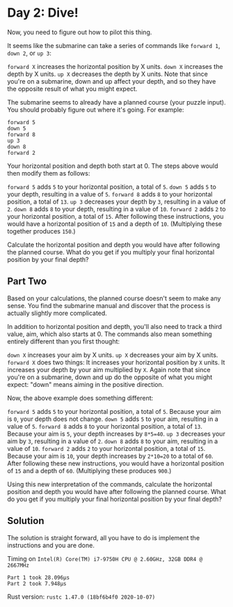 # Day 2: Dive!
Now, you need to figure out how to pilot this thing.

It seems like the submarine can take a series of commands like `forward 1`, `down 2`, or `up 3`:

`forward X` increases the horizontal position by X units.
`down X` increases the depth by X units.
`up X` decreases the depth by X units.
Note that since you're on a submarine, down and up affect your depth, and so they have the opposite result of what you might expect.

The submarine seems to already have a planned course (your puzzle input). You should probably figure out where it's going. For example:

```
forward 5
down 5
forward 8
up 3
down 8
forward 2
```
Your horizontal position and depth both start at 0. The steps above would then modify them as follows:

`forward 5` adds `5` to your horizontal position, a total of `5`.
`down 5` adds `5` to your depth, resulting in a value of `5`.
`forward 8` adds `8` to your horizontal position, a total of `13`.
`up 3` decreases your depth by `3`, resulting in a value of `2`.
`down 8` adds `8` to your depth, resulting in a value of `10`.
`forward 2` adds `2` to your horizontal position, a total of `15`.
After following these instructions, you would have a horizontal position of `15` and a depth of `10`. (Multiplying these together produces `150`.)

Calculate the horizontal position and depth you would have after following the planned course. What do you get if you multiply your final horizontal position by your final depth?

## Part Two
Based on your calculations, the planned course doesn't seem to make any sense. You find the submarine manual and discover that the process is actually slightly more complicated.

In addition to horizontal position and depth, you'll also need to track a third value, aim, which also starts at 0. The commands also mean something entirely different than you first thought:

`down X` increases your aim by X units.
`up X` decreases your aim by X units.
`forward X` does two things:
It increases your horizontal position by `X` units.
It increases your depth by your aim multiplied by `X`.
Again note that since you're on a submarine, down and up do the opposite of what you might expect: "down" means aiming in the positive direction.

Now, the above example does something different:

`forward 5` adds `5` to your horizontal position, a total of `5`. Because your aim is `0`, your depth does not change.
`down 5` adds `5` to your aim, resulting in a value of `5`.
`forward 8` adds `8` to your horizontal position, a total of `13`. Because your aim is `5`, your depth increases by `8*5=40`.
`up 3` decreases your aim by `3`, resulting in a value of `2`.
`down 8` adds `8` to your aim, resulting in a value of `10`.
`forward 2` adds `2` to your horizontal position, a total of `15`. Because your aim is `10`, your depth increases by `2*10=20` to a total of `60`.
After following these new instructions, you would have a horizontal position of `15` and a depth of `60`. (Multiplying these produces `900`.)

Using this new interpretation of the commands, calculate the horizontal position and depth you would have after following the planned course. What do you get if you multiply your final horizontal position by your final depth?

## Solution

The solution is straight forward, all you have to do is implement the instructions and you are done.

Timing on `Intel(R) Core(TM) i7-9750H CPU @ 2.60GHz, 32GB DDR4 @ 2667MHz`

```
Part 1 took 28.096µs
Part 2 took 7.948µs
```

Rust version: `rustc 1.47.0 (18bf6b4f0 2020-10-07)`
